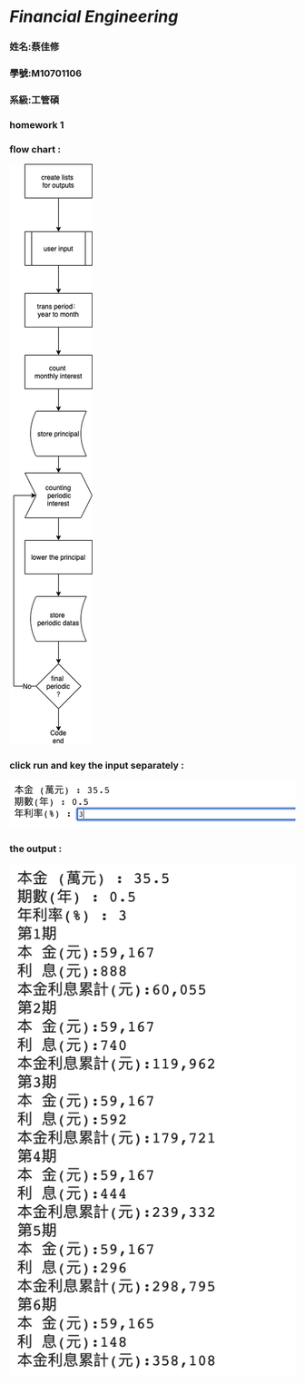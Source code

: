 # *Financial Engineering*
### 姓名:蔡佳修
### 學號:M10701106
### 系級:工管碩
### homework 1
### flow chart :
![Image 3](/images/hw1.png)
### click run and key the input separately :
![Image 1](/images/1.png)
### the output :
![Image 2](/images/2.png)
